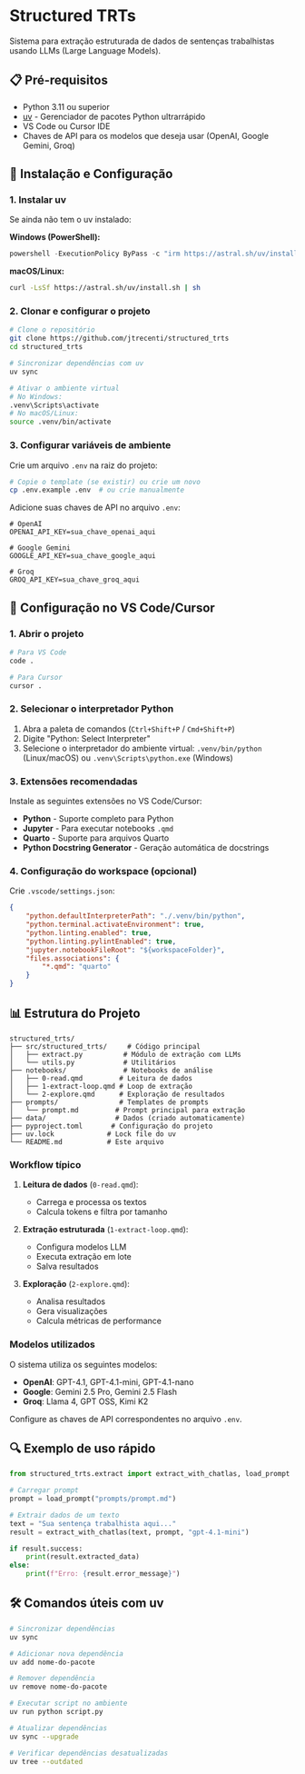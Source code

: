 # Structured TRTs

Sistema para extração estruturada de dados de sentenças trabalhistas usando LLMs (Large Language Models).

## 📋 Pré-requisitos

- Python 3.11 ou superior
- [uv](https://docs.astral.sh/uv/) - Gerenciador de pacotes Python ultrarrápido
- VS Code ou Cursor IDE
- Chaves de API para os modelos que deseja usar (OpenAI, Google Gemini, Groq)

## 🚀 Instalação e Configuração

### 1. Instalar uv

Se ainda não tem o uv instalado:

**Windows (PowerShell):**

```powershell
powershell -ExecutionPolicy ByPass -c "irm https://astral.sh/uv/install.ps1 | iex"
```

**macOS/Linux:**

```bash
curl -LsSf https://astral.sh/uv/install.sh | sh
```

### 2. Clonar e configurar o projeto

```bash
# Clone o repositório
git clone https://github.com/jtrecenti/structured_trts
cd structured_trts

# Sincronizar dependências com uv
uv sync

# Ativar o ambiente virtual
# No Windows:
.venv\Scripts\activate
# No macOS/Linux:
source .venv/bin/activate
```

### 3. Configurar variáveis de ambiente

Crie um arquivo `.env` na raiz do projeto:

```bash
# Copie o template (se existir) ou crie um novo
cp .env.example .env  # ou crie manualmente
```

Adicione suas chaves de API no arquivo `.env`:

```env
# OpenAI
OPENAI_API_KEY=sua_chave_openai_aqui

# Google Gemini
GOOGLE_API_KEY=sua_chave_google_aqui

# Groq
GROQ_API_KEY=sua_chave_groq_aqui
```

## 🔧 Configuração no VS Code/Cursor

### 1. Abrir o projeto

```bash
# Para VS Code
code .

# Para Cursor
cursor .
```

### 2. Selecionar o interpretador Python

1. Abra a paleta de comandos (`Ctrl+Shift+P` / `Cmd+Shift+P`)
2. Digite "Python: Select Interpreter"
3. Selecione o interpretador do ambiente virtual: `.venv/bin/python` (Linux/macOS) ou `.venv\Scripts\python.exe` (Windows)

### 3. Extensões recomendadas

Instale as seguintes extensões no VS Code/Cursor:

- **Python** - Suporte completo para Python
- **Jupyter** - Para executar notebooks `.qmd`
- **Quarto** - Suporte para arquivos Quarto
- **Python Docstring Generator** - Geração automática de docstrings

### 4. Configuração do workspace (opcional)

Crie `.vscode/settings.json`:

```json
{
    "python.defaultInterpreterPath": "./.venv/bin/python",
    "python.terminal.activateEnvironment": true,
    "python.linting.enabled": true,
    "python.linting.pylintEnabled": true,
    "jupyter.notebookFileRoot": "${workspaceFolder}",
    "files.associations": {
        "*.qmd": "quarto"
    }
}
```

## 📊 Estrutura do Projeto

```text
structured_trts/
├── src/structured_trts/     # Código principal
│   ├── extract.py          # Módulo de extração com LLMs
│   └── utils.py            # Utilitários
├── notebooks/              # Notebooks de análise
│   ├── 0-read.qmd         # Leitura de dados
│   ├── 1-extract-loop.qmd # Loop de extração
│   └── 2-explore.qmd      # Exploração de resultados
├── prompts/               # Templates de prompts
│   └── prompt.md         # Prompt principal para extração
├── data/                 # Dados (criado automaticamente)
├── pyproject.toml       # Configuração do projeto
├── uv.lock             # Lock file do uv
└── README.md           # Este arquivo
```

### Workflow típico

1. **Leitura de dados** (`0-read.qmd`):
   - Carrega e processa os textos
   - Calcula tokens e filtra por tamanho

2. **Extração estruturada** (`1-extract-loop.qmd`):
   - Configura modelos LLM
   - Executa extração em lote
   - Salva resultados

3. **Exploração** (`2-explore.qmd`):
   - Analisa resultados
   - Gera visualizações
   - Calcula métricas de performance

### Modelos utilizados

O sistema utiliza os seguintes modelos:

- **OpenAI**: GPT-4.1, GPT-4.1-mini, GPT-4.1-nano
- **Google**: Gemini 2.5 Pro, Gemini 2.5 Flash  
- **Groq**: Llama 4, GPT OSS, Kimi K2

Configure as chaves de API correspondentes no arquivo `.env`.

## 🔍 Exemplo de uso rápido

```python
from structured_trts.extract import extract_with_chatlas, load_prompt

# Carregar prompt
prompt = load_prompt("prompts/prompt.md")

# Extrair dados de um texto
text = "Sua sentença trabalhista aqui..."
result = extract_with_chatlas(text, prompt, "gpt-4.1-mini")

if result.success:
    print(result.extracted_data)
else:
    print(f"Erro: {result.error_message}")
```

## 🛠️ Comandos úteis com uv

```bash
# Sincronizar dependências
uv sync

# Adicionar nova dependência
uv add nome-do-pacote

# Remover dependência
uv remove nome-do-pacote

# Executar script no ambiente
uv run python script.py

# Atualizar dependências
uv sync --upgrade

# Verificar dependências desatualizadas
uv tree --outdated
```

